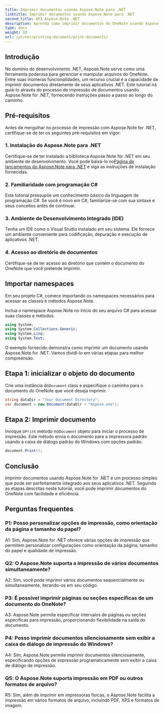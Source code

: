 ```yaml
---
title: Imprimir documentos usando Aspose.Note para .NET
linktitle: Imprimir documentos usando Aspose.Note para .NET
second_title: API Aspose.Note .NET
description: Aprenda como imprimir documentos do OneNote usando Aspose.Note for .NET. Guia passo a passo para integração perfeita com seus aplicativos .NET.
type: docs
weight: 10
url: /pt/net/printing-document/print-documents/
---
```

## Introdução

No domínio do desenvolvimento .NET, Aspose.Note serve como uma ferramenta poderosa para gerenciar e manipular arquivos do OneNote. Entre suas inúmeras funcionalidades, um recurso crucial é a capacidade de imprimir documentos diretamente de seus aplicativos .NET. Este tutorial irá guiá-lo através do processo de impressão de documentos usando Aspose.Note for .NET, fornecendo instruções passo a passo ao longo do caminho.

## Pré-requisitos

Antes de mergulhar no processo de impressão com Aspose.Note for .NET, certifique-se de ter os seguintes pré-requisitos em vigor:

### 1. Instalação do Aspose.Note para .NET

 Certifique-se de ter instalado a biblioteca Aspose.Note for .NET em seu ambiente de desenvolvimento. Você pode baixá-lo no[Página de lançamentos do Aspose.Note para .NET](https://releases.aspose.com/note/net/) e siga as instruções de instalação fornecidas.

### 2. Familiaridade com programação C#

Este tutorial pressupõe um conhecimento básico da linguagem de programação C#. Se você é novo em C#, familiarize-se com sua sintaxe e seus conceitos antes de continuar.

### 3. Ambiente de Desenvolvimento Integrado (IDE)

Tenha um IDE como o Visual Studio instalado em seu sistema. Ele fornece um ambiente conveniente para codificação, depuração e execução de aplicativos .NET.

### 4. Acesso ao diretório de documentos

Certifique-se de ter acesso ao diretório que contém o documento do OneNote que você pretende imprimir.

## Importar namespaces

Em seu projeto C#, comece importando os namespaces necessários para acessar as classes e métodos Aspose.Note.

Inclua o namespace Aspose.Note no início do seu arquivo C# para acessar suas classes e métodos.

```csharp
using System;
using System.Collections.Generic;
using System.Linq;
using System.Text;
```

O exemplo fornecido demonstra como imprimir um documento usando Aspose.Note for .NET. Vamos dividi-lo em várias etapas para melhor compreensão.

## Etapa 1: inicializar o objeto do documento

 Crie uma instância do`Document` class e especifique o caminho para o documento do OneNote que você deseja imprimir.

```csharp
string dataDir = "Your Document Directory";
var document = new Document(dataDir + "Aspose.one");
```

## Etapa 2: Imprimir documento

 Invoque o`Print` método no`Document` objeto para iniciar o processo de impressão. Este método envia o documento para a impressora padrão usando a caixa de diálogo padrão do Windows com opções padrão.

```csharp
document.Print();
```

## Conclusão

Imprimir documentos usando Aspose.Note for .NET é um processo simples que pode ser perfeitamente integrado aos seus aplicativos .NET. Seguindo as etapas descritas neste tutorial, você pode imprimir documentos do OneNote com facilidade e eficiência.

## Perguntas frequentes

### P1: Posso personalizar opções de impressão, como orientação da página e tamanho do papel?

A1: Sim, Aspose.Note for .NET oferece várias opções de impressão que permitem personalizar configurações como orientação da página, tamanho do papel e qualidade de impressão.

### Q2: O Aspose.Note suporta a impressão de vários documentos simultaneamente?

A2: Sim, você pode imprimir vários documentos sequencialmente ou simultaneamente, iterando-os em seu código.

### P3: É possível imprimir páginas ou seções específicas de um documento do OneNote?

A3: Aspose.Note permite especificar intervalos de páginas ou seções específicas para impressão, proporcionando flexibilidade na saída do documento.

### P4: Posso imprimir documentos silenciosamente sem exibir a caixa de diálogo de impressão do Windows?

A4: Sim, Aspose.Note permite imprimir documentos silenciosamente, especificando opções de impressão programaticamente sem exibir a caixa de diálogo de impressão.

### Q5: O Aspose.Note suporta impressão em PDF ou outros formatos de arquivo?

R5: Sim, além de imprimir em impressoras físicas, o Aspose.Note facilita a impressão em vários formatos de arquivo, incluindo PDF, XPS e formatos de imagem.